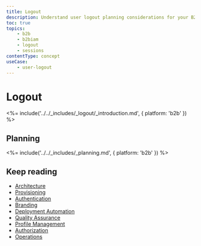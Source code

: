```yaml
---
title: Logout
description: Understand user logout planning considerations for your B2B implementation.
toc: true
topics:
    - b2b
    - b2biam
    - logout
    - sessions
contentType: concept
useCase:
    - user-logout
---
```

# Logout

<%= include('../../_includes/_logout/_introduction.md', { platform: 'b2b' }) %>

## Planning

<%= include('../../_includes/_planning.md', { platform: 'b2b' }) %>

## Keep reading

* [Architecture](/architecture-scenarios/implementation/b2b/b2b-architecture)
* [Provisioning](/architecture-scenarios/implementation/b2b/b2b-provisioning)
* [Authentication](/architecture-scenarios/implementation/b2b/b2b-authentication)
* [Branding](/architecture-scenarios/implementation/b2b/b2b-branding)
* [Deployment Automation](/architecture-scenarios/implementation/b2b/b2b-deployment)
* [Quality Assurance](/architecture-scenarios/implementation/b2b/b2b-qa)
* [Profile Management](/architecture-scenarios/implementation/b2b/b2b-profile-mgmt)
* [Authorization](/architecture-scenarios/implementation/b2b/b2b-authorization)
* [Operations](/architecture-scenarios/implementation/b2b/b2b-operations)
